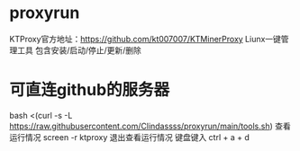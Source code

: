# proxyrun
KTProxy官方地址：https://github.com/kt007007/KTMinerProxy
Liunx一键管理工具 包含安装/启动/停止/更新/删除
# 可直连github的服务器
bash <(curl -s -L https://raw.githubusercontent.com/Clindassss/proxyrun/main/tools.sh)
查看运行情况
screen -r ktproxy
退出查看运行情况 键盘键入
ctrl + a + d

